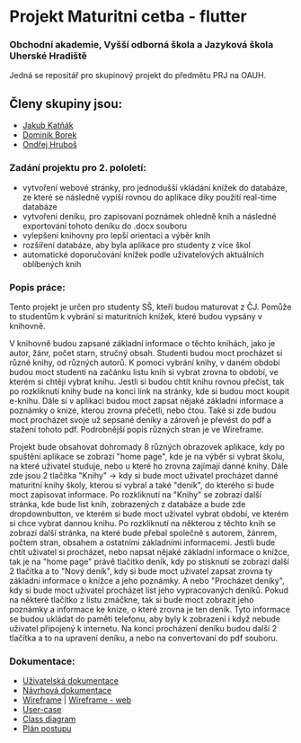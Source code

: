 # Projekt Maturitni cetba - flutter
### Obchodní akademie, Vyšší odborná škola a Jazyková škola Uherské Hradiště
 
Jedná se repositář pro skupinový projekt do předmětu PRJ na OAUH.
 
## Členy skupiny jsou:

- [Jakub Katňák](https://github.com/JakubKatrnak)
- [Dominik Borek](https://github.com/Hellman666)
- [Ondřej Hruboš](https://github.com/hruboson)

### Zadání projektu pro 2. pololetí:
- vytvoření webové stránky, pro jednodušší vkládání knížek do databáze, ze které se následně vypíší rovnou do aplikace díky použití real-time databáze
- vytvoření deníku, pro zapisovaní poznámek ohledně knih a následné exportování tohoto deníku do .docx souboru
- vylepšení knihovny pro lepší orientaci a výběr knih
- rozšíření databáze, aby byla aplikace pro studenty z více škol
- automatické doporučování knížek podle uživatelových aktuálních oblíbených knih

### Popis práce: 
<p>
Tento projekt je určen pro studenty SŠ, kteří budou maturovat z ČJ. Pomůže to studentům k vybrání si maturitních knížek, které budou vypsány v knihovně.
</p>
<p>
V knihovně budou zapsané základní informace o těchto knihách, jako je autor, žánr, počet starn, stručný obsah. Studenti budou moct procházet si různé knihy, od různých autorů. K pomoci vybrání knihy, v daném období budou moct studenti na začánku listu knih si vybrat zrovna to období, ve kterém si chtějí vybrat knihu. Jestli si budou chtít knihu rovnou přečíst, tak po rozkliknutí knihy bude na konci link na stránky, kde si budou moct koupit e-knihu. Dále si v aplikaci budou moct zapsat nějaké základní informace a poznámky o knize, kterou zrovna přečetli, nebo čtou. Také si zde budou moct procházet svoje už sepsané deníky a zároveň je převést do pdf a stažení tohoto pdf. Podrobnější popis různých stran je ve Wireframe. 
</p>
<p>
Projekt bude obsahovat dohromady 8 různých obrazovek aplikace, kdy po spuštění aplikace se zobrazí "home page", kde je na výběr si vybrat školu, na které uživatel studuje, nebo u které ho zrovna zajímají danné knihy. Dále zde jsou 2 tlačítka "Knihy" -> kdy si bude moct uživatel procházet danné maturitní knihy školy, kterou si vybral a také "deník", do kterého si bude moct zapisovat informace. Po rozkliknutí na "Knihy" se zobrazí další stránka, kde bude list knih, zobrazených z databáze a bude zde dropdownbutton, ve kterém si bude moct uživatel vybrat období, ve kterém si chce vybrat dannou knihu. Po rozkliknutí na některou z těchto knih se zobrazí další stránka, na které bude přebal společně s autorem, žánrem, počtem stran, obsahem a ostatními základními informacemi. Jestli bude chtít uživatel si procházet, nebo napsat nějaké základní informace o knížce, tak je na "home page" právě tlačítko deník, kdy po stisknutí se zobrazí další 2 tlačítka a to "Nový deník", kdy si bude moct uživatel zapsat zrovna ty základní informace o knížce a jeho poznámky. A nebo "Procházet deníky", kdy si bude moct uživatel procházet list jeho vypracovaných deníků. Pokud na některé tlačítko z listu zmáčkne, tak si bude moct zobrazit jeho poznámky a informace ke knize, o které zrovna je ten deník. Tyto informace se budou ukládat do paměti telefonu, aby byly k zobrazení i když nebude uživatel připojený k internetu. Na konci procházení deníku budou další 2 tlačítka a to na upravení deníku, a nebo na convertovaní do pdf souboru.
</p>

### Dokumentace:
- [Uživatelská dokumentace](../master/doc/uzivatelska_dokumentace.pdf)
- [Návrhová dokumentace](../master/doc/design.md)
- [Wireframe](../main/doc/wireframe.png) | [Wireframe - web](../main/website/doc/wireframe-png.png)
- [User-case](../master/doc/diagram.png)
- [Class diagram](../master/doc/diagram_trid.png)
- [Plán postupu](../master/doc/plan.md)
